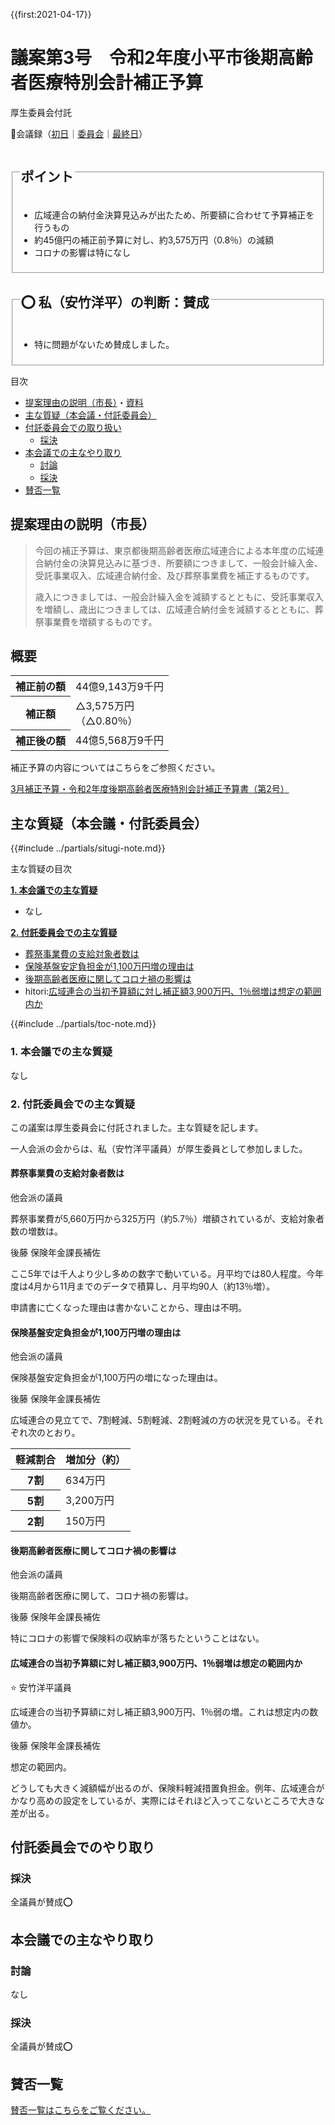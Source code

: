 {{first:2021-04-17}}

# 議案第3号　令和2年度小平市後期高齢者医療特別会計補正予算

<i class="fa fa-gavel" aria-hidden="true"></i> 厚生委員会付託

<p class="read-kaigiroku">📄会議録（<a href="https://ssp.kaigiroku.net/tenant/kodaira/SpMinuteView.html?council_id=1201&schedule_id=2&minute_id=113&is_search=true">初日</a>｜<a href="https://ssp.kaigiroku.net/tenant/kodaira/SpMinuteView.html?council_id=1203&schedule_id=2&minute_id=396&is_search=true">委員会</a>｜<a href="https://ssp.kaigiroku.net/tenant/kodaira/SpMinuteView.html?council_id=1201&schedule_id=7&minute_id=43&is_search=true">最終日</a>）</p>

<fieldset class="pnt">
  <legend><h2>ポイント</h2></legend>

- 広域連合の納付金決算見込みが出たため、所要額に合わせて予算補正を行うもの
- 約45億円の補正前予算に対し、約3,575万円（0.8％）の減額
- コロナの影響は特になし

</fieldset>

<fieldset class="sanpi">
  <legend><h2>⭕️ 私（安竹洋平）の判断：賛成</h2></legend>

- 特に問題がないため賛成しました。

</fieldset>

<div class="toc">

目次

- [提案理由の説明（市長）](#提案理由の説明（市長）)・[資料](#資料)
- [主な質疑（本会議・付託委員会）](#主な質疑本会議付託委員会)
- [付託委員会での取り扱い](#付託委員会での取り扱い)
  - [採決](#採決)
- [本会議での主なやり取り](#本会議での主なやり取り)
  - [討論](#討論)
  - [採決](#採決-1)
- [賛否一覧](#賛否一覧)

</div>

## 提案理由の説明（市長）

> 今回の補正予算は、東京都後期高齢者医療広域連合による本年度の広域連合納付金の決算見込みに基づき、所要額につきまして、一般会計繰入金、受託事業収入、広域連合納付金、及び葬祭事業費を補正するものです。
> 
> 歳入につきましては、一般会計繰入金を減額するとともに、受託事業収入を増額し、歳出につきましては、広域連合納付金を減額するとともに、葬祭事業費を増額するものです。

## 概要

<table class="slim bordered">
<tr><th class="aleft">補正前の額</th><td class="aright">44億9,143万9千円</td></tr>
<tr><th class="aleft">補正額</th><td class="aright">△3,575万円<br>（△0.80％）</td></tr>
<tr><th class="aleft">補正後の額</th><td class="aright">44億5,568万9千円</td></tr>
</table>

補正予算の内容についてはこちらをご参照ください。

[3月補正予算・令和2年度後期高齢者医療特別会計補正予算書（第2号）](https://www.city.kodaira.tokyo.jp/kurashi/084/084844.html)

<div class="situgi">

## 主な質疑（本会議・付託委員会）
{{#include ../partials/situgi-note.md}}

<div class="toc">

主な質疑の目次

**[1. 本会議での主な質疑](#1-本会議での主な質疑)**

- なし

**[2. 付託委員会での主な質疑](#2-付託委員会での主な質疑)**

- [葬祭事業費の支給対象者数は](#葬祭事業費の支給対象者数は)
- [保険基盤安定負担金が1,100万円増の理由は](#保険基盤安定負担金が1100万円増の理由は)
- [後期高齢者医療に関してコロナ禍の影響は](#後期高齢者医療に関してコロナ禍の影響は)
- hitori:[広域連合の当初予算額に対し補正額3,900万円、1％弱増は想定の範囲内か](#広域連合の当初予算額に対し補正額3900万円1弱増は想定の範囲内か)

{{#include ../partials/toc-note.md}}

</div>

### 1. 本会議での主な質疑
なし

### 2. 付託委員会での主な質疑

この議案は厚生委員会に付託されました。主な質疑を記します。

一人会派の会からは、私（安竹洋平議員）が厚生委員として参加しました。

#### 葬祭事業費の支給対象者数は

<div class="balloon bl-left">他会派の議員<br><div>

葬祭事業費が5,660万円から325万円（約5.7％）増額されているが、支給対象者数の増数は。

</div></div>

<div class="balloon bl-right">後藤 保険年金課長補佐<br><div>

ここ5年では千人より少し多めの数字で動いている。月平均では80人程度。今年度は4月から11月までのデータで積算し、月平均90人（約13％増）。

申請書に亡くなった理由は書かないことから、理由は不明。

</div></div>

#### 保険基盤安定負担金が1,100万円増の理由は

<div class="balloon bl-left">他会派の議員<br><div>

保険基盤安定負担金が1,100万円の増になった理由は。

</div></div>

<div class="balloon bl-right">後藤 保険年金課長補佐<br><div>

広域連合の見立てで、7割軽減、5割軽減、2割軽減の方の状況を見ている。それぞれ次のとおり。

<table class="bordered slim">
<thead><tr><th>軽減割合</th><th>増加分（約）</th></tr></thead>
<tr><th>7割</th><td class="aright">634万円</td></tr>
<tr><th>5割</th><td class="aright">3,200万円</td></tr>
<tr><th>2割</th><td class="aright">150万円</td></tr>
</table>

</div></div>

#### 後期高齢者医療に関してコロナ禍の影響は

<div class="balloon bl-left">他会派の議員<br><div>

後期高齢者医療に関して、コロナ禍の影響は。

</div></div>

<div class="balloon bl-right">後藤 保険年金課長補佐<br><div>

特にコロナの影響で保険料の収納率が落ちたということはない。

</div></div>

#### 広域連合の当初予算額に対し補正額3,900万円、1％弱増は想定の範囲内か

<div class="balloon bl-left"><span class="yasutake">⭐️ 安竹洋平議員</span><br><div>

広域連合の当初予算額に対し補正額3,900万円、1％弱の増。これは想定内の数値か。

</div></div>

<div class="balloon bl-right">後藤 保険年金課長補佐<br><div>

想定の範囲内。

どうしても大きく減額幅が出るのが、保険料軽減措置負担金。例年、広域連合がかなり高めの設定をしているが、実際にはそれほど入ってこないところで大きな差が出る。

</div></div>

</div>

## 付託委員会でのやり取り
### 採決
全議員が賛成⭕️


## 本会議での主なやり取り

### 討論
なし

### 採決
全議員が賛成⭕️

## 賛否一覧
[賛否一覧はこちらをご覧ください。](../kekka-ichiran.md#賛否)
